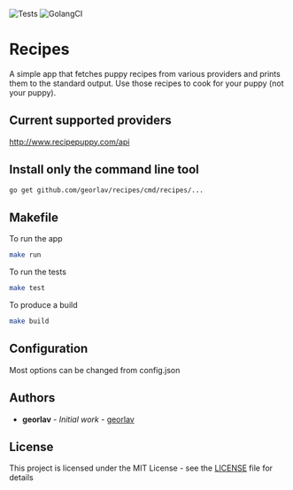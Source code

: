 ![Tests](https://github.com/georlav/migrate/workflows/Tests/badge.svg?branch=master)
![GolangCI](https://github.com/georlav/migrate/workflows/GolangCI/badge.svg?branch=master)

# Recipes
A simple app that fetches puppy recipes from various providers and prints them to the standard output. Use those 
recipes to cook for your puppy (not your puppy).

## Current supported providers
http://www.recipepuppy.com/api

## Install only the command line tool
```bash
go get github.com/georlav/recipes/cmd/recipes/...
```

## Makefile
To run the app
```bash
make run
```

To run the tests
```bash
make test
```

To produce a build
```bash
make build
```

## Configuration
Most options can be changed from config.json

## Authors
* **georlav** - *Initial work* - [georlav](https://github.com/georlav)

## License
This project is licensed under the MIT License - see the [LICENSE](LICENSE) file for details




